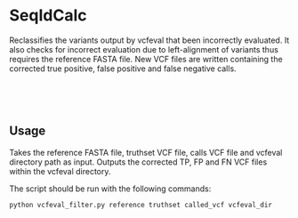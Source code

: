 # SeqIdCalc

Reclassifies the variants output by vcfeval that been incorrectly evaluated. It also checks for incorrect evaluation due to left-alignment of variants thus requires the reference FASTA file. New VCF files are written containing the corrected true positive, false positive and false negative calls. 
    
&nbsp;

&nbsp;


## Usage

Takes the reference FASTA file, truthset VCF file, calls VCF file and vcfeval directory path as input. Outputs the corrected TP, FP and FN VCF files within the vcfeval directory.

The script should be run with the following commands:
```python
python vcfeval_filter.py reference truthset called_vcf vcfeval_dir
```
